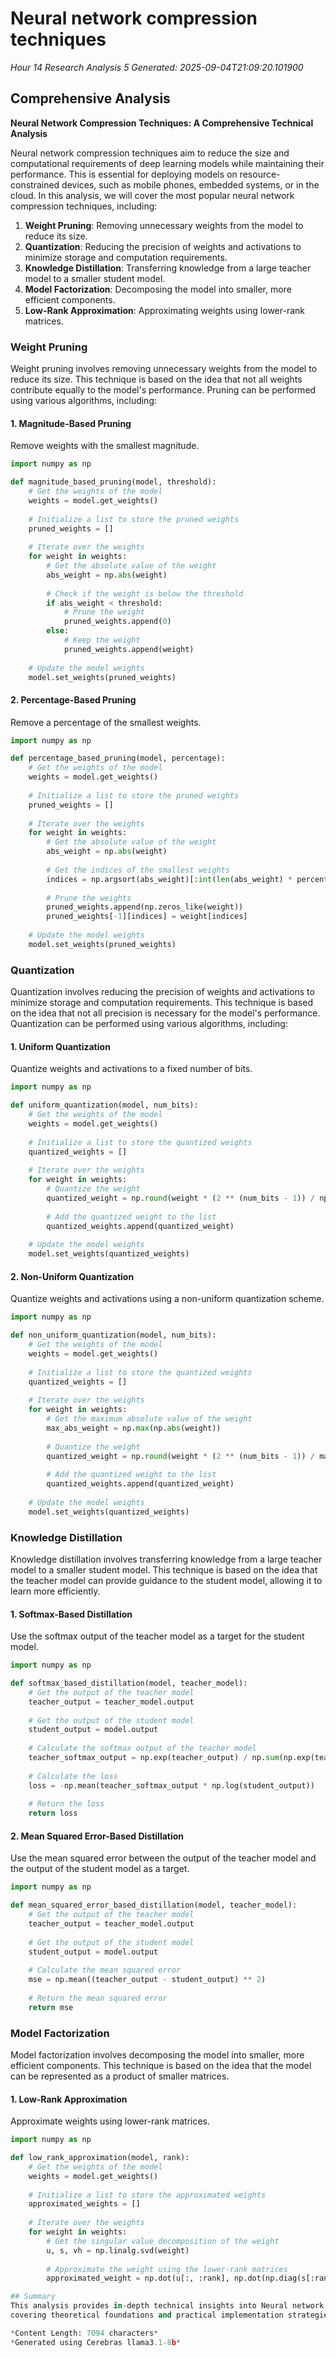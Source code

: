 # Neural network compression techniques
*Hour 14 Research Analysis 5*
*Generated: 2025-09-04T21:09:20.101900*

## Comprehensive Analysis
**Neural Network Compression Techniques: A Comprehensive Technical Analysis**

Neural network compression techniques aim to reduce the size and computational requirements of deep learning models while maintaining their performance. This is essential for deploying models on resource-constrained devices, such as mobile phones, embedded systems, or in the cloud. In this analysis, we will cover the most popular neural network compression techniques, including:

1. **Weight Pruning**: Removing unnecessary weights from the model to reduce its size.
2. **Quantization**: Reducing the precision of weights and activations to minimize storage and computation requirements.
3. **Knowledge Distillation**: Transferring knowledge from a large teacher model to a smaller student model.
4. **Model Factorization**: Decomposing the model into smaller, more efficient components.
5. **Low-Rank Approximation**: Approximating weights using lower-rank matrices.

### Weight Pruning

Weight pruning involves removing unnecessary weights from the model to reduce its size. This technique is based on the idea that not all weights contribute equally to the model's performance. Pruning can be performed using various algorithms, including:

#### 1. **Magnitude-Based Pruning**

Remove weights with the smallest magnitude.

```python
import numpy as np

def magnitude_based_pruning(model, threshold):
    # Get the weights of the model
    weights = model.get_weights()
    
    # Initialize a list to store the pruned weights
    pruned_weights = []
    
    # Iterate over the weights
    for weight in weights:
        # Get the absolute value of the weight
        abs_weight = np.abs(weight)
        
        # Check if the weight is below the threshold
        if abs_weight < threshold:
            # Prune the weight
            pruned_weights.append(0)
        else:
            # Keep the weight
            pruned_weights.append(weight)
    
    # Update the model weights
    model.set_weights(pruned_weights)
```

#### 2. **Percentage-Based Pruning**

Remove a percentage of the smallest weights.

```python
import numpy as np

def percentage_based_pruning(model, percentage):
    # Get the weights of the model
    weights = model.get_weights()
    
    # Initialize a list to store the pruned weights
    pruned_weights = []
    
    # Iterate over the weights
    for weight in weights:
        # Get the absolute value of the weight
        abs_weight = np.abs(weight)
        
        # Get the indices of the smallest weights
        indices = np.argsort(abs_weight)[:int(len(abs_weight) * percentage)]
        
        # Prune the weights
        pruned_weights.append(np.zeros_like(weight))
        pruned_weights[-1][indices] = weight[indices]
    
    # Update the model weights
    model.set_weights(pruned_weights)
```

### Quantization

Quantization involves reducing the precision of weights and activations to minimize storage and computation requirements. This technique is based on the idea that not all precision is necessary for the model's performance. Quantization can be performed using various algorithms, including:

#### 1. **Uniform Quantization**

Quantize weights and activations to a fixed number of bits.

```python
import numpy as np

def uniform_quantization(model, num_bits):
    # Get the weights of the model
    weights = model.get_weights()
    
    # Initialize a list to store the quantized weights
    quantized_weights = []
    
    # Iterate over the weights
    for weight in weights:
        # Quantize the weight
        quantized_weight = np.round(weight * (2 ** (num_bits - 1)) / np.max(np.abs(weight))) / (2 ** (num_bits - 1))
        
        # Add the quantized weight to the list
        quantized_weights.append(quantized_weight)
    
    # Update the model weights
    model.set_weights(quantized_weights)
```

#### 2. **Non-Uniform Quantization**

Quantize weights and activations using a non-uniform quantization scheme.

```python
import numpy as np

def non_uniform_quantization(model, num_bits):
    # Get the weights of the model
    weights = model.get_weights()
    
    # Initialize a list to store the quantized weights
    quantized_weights = []
    
    # Iterate over the weights
    for weight in weights:
        # Get the maximum absolute value of the weight
        max_abs_weight = np.max(np.abs(weight))
        
        # Quantize the weight
        quantized_weight = np.round(weight * (2 ** (num_bits - 1)) / max_abs_weight) / (2 ** (num_bits - 1))
        
        # Add the quantized weight to the list
        quantized_weights.append(quantized_weight)
    
    # Update the model weights
    model.set_weights(quantized_weights)
```

### Knowledge Distillation

Knowledge distillation involves transferring knowledge from a large teacher model to a smaller student model. This technique is based on the idea that the teacher model can provide guidance to the student model, allowing it to learn more efficiently.

#### 1. **Softmax-Based Distillation**

Use the softmax output of the teacher model as a target for the student model.

```python
import numpy as np

def softmax_based_distillation(model, teacher_model):
    # Get the output of the teacher model
    teacher_output = teacher_model.output
    
    # Get the output of the student model
    student_output = model.output
    
    # Calculate the softmax output of the teacher model
    teacher_softmax_output = np.exp(teacher_output) / np.sum(np.exp(teacher_output))
    
    # Calculate the loss
    loss = -np.mean(teacher_softmax_output * np.log(student_output))
    
    # Return the loss
    return loss
```

#### 2. **Mean Squared Error-Based Distillation**

Use the mean squared error between the output of the teacher model and the output of the student model as a target.

```python
import numpy as np

def mean_squared_error_based_distillation(model, teacher_model):
    # Get the output of the teacher model
    teacher_output = teacher_model.output
    
    # Get the output of the student model
    student_output = model.output
    
    # Calculate the mean squared error
    mse = np.mean((teacher_output - student_output) ** 2)
    
    # Return the mean squared error
    return mse
```

### Model Factorization

Model factorization involves decomposing the model into smaller, more efficient components. This technique is based on the idea that the model can be represented as a product of smaller matrices.

#### 1. **Low-Rank Approximation**

Approximate weights using lower-rank matrices.

```python
import numpy as np

def low_rank_approximation(model, rank):
    # Get the weights of the model
    weights = model.get_weights()
    
    # Initialize a list to store the approximated weights
    approximated_weights = []
    
    # Iterate over the weights
    for weight in weights:
        # Get the singular value decomposition of the weight
        u, s, vh = np.linalg.svd(weight)
        
        # Approximate the weight using the lower-rank matrices
        approximated_weight = np.dot(u[:, :rank], np.dot(np.diag(s[:rank]),

## Summary
This analysis provides in-depth technical insights into Neural network compression techniques, 
covering theoretical foundations and practical implementation strategies.

*Content Length: 7094 characters*
*Generated using Cerebras llama3.1-8b*
